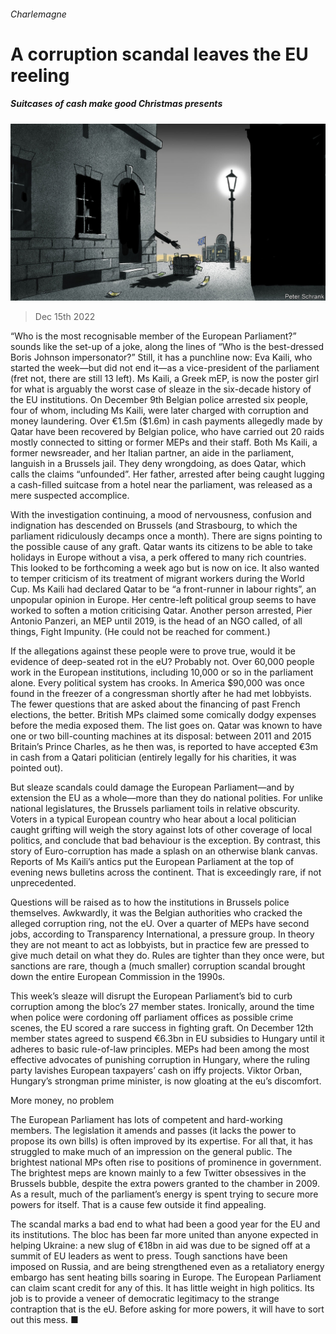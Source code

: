 ###### Charlemagne

# A corruption scandal leaves the EU reeling 

##### Suitcases of cash make good Christmas presents 

![image](images/20221217_EUD000.jpg) 

> Dec 15th 2022 

“Who is the most recognisable member of the European Parliament?” sounds like the set-up of a joke, along the lines of “Who is the best-dressed Boris Johnson impersonator?” Still, it has a punchline now: Eva Kaili, who started the week—but did not end it—as a vice-president of the parliament (fret not, there are still 13 left). Ms Kaili, a Greek mEP, is now the poster girl for what is arguably the worst case of sleaze in the six-decade history of the EU institutions. On December 9th Belgian police arrested six people, four of whom, including Ms Kaili, were later charged with corruption and money laundering. Over €1.5m ($1.6m) in cash payments allegedly made by Qatar have been recovered by Belgian police, who have carried out 20 raids mostly connected to sitting or former MEPs and their staff. Both Ms Kaili, a former newsreader, and her Italian partner, an aide in the parliament, languish in a Brussels jail. They deny wrongdoing, as does Qatar, which calls the claims “unfounded”. Her father, arrested after being caught lugging a cash-filled suitcase from a hotel near the parliament, was released as a mere suspected accomplice.

With the investigation continuing, a mood of nervousness, confusion and indignation has descended on Brussels (and Strasbourg, to which the parliament ridiculously decamps once a month). There are signs pointing to the possible cause of any graft. Qatar wants its citizens to be able to take holidays in Europe without a visa, a perk offered to many rich countries. This looked to be forthcoming a week ago but is now on ice. It also wanted to temper criticism of its treatment of migrant workers during the World Cup. Ms Kaili had declared Qatar to be “a front-runner in labour rights”, an unpopular opinion in Europe. Her centre-left political group seems to have worked to soften a motion criticising Qatar. Another person arrested, Pier Antonio Panzeri, an MEP until 2019, is the head of an NGO called, of all things, Fight Impunity. (He could not be reached for comment.)

If the allegations against these people were to prove true, would it be evidence of deep-seated rot in the eU? Probably not. Over 60,000 people work in the European institutions, including 10,000 or so in the parliament alone. Every political system has crooks. In America $90,000 was once found in the freezer of a congressman shortly after he had met lobbyists. The fewer questions that are asked about the financing of past French elections, the better. British MPs claimed some comically dodgy expenses before the media exposed them. The list goes on. Qatar was known to have one or two bill-counting machines at its disposal: between 2011 and 2015 Britain’s Prince Charles, as he then was, is reported to have accepted €3m in cash from a Qatari politician (entirely legally for his charities, it was pointed out). 

But sleaze scandals could damage the European Parliament—and by extension the EU as a whole—more than they do national polities. For unlike national legislatures, the Brussels parliament toils in relative obscurity. Voters in a typical European country who hear about a local politician caught grifting will weigh the story against lots of other coverage of local politics, and conclude that bad behaviour is the exception. By contrast, this story of Euro-corruption has made a splash on an otherwise blank canvas. Reports of Ms Kaili’s antics put the European Parliament at the top of evening news bulletins across the continent. That is exceedingly rare, if not unprecedented. 

Questions will be raised as to how the institutions in Brussels police themselves. Awkwardly, it was the Belgian authorities who cracked the alleged corruption ring, not the eU. Over a quarter of MEPs have second jobs, according to Transparency International, a pressure group. In theory they are not meant to act as lobbyists, but in practice few are pressed to give much detail on what they do. Rules are tighter than they once were, but sanctions are rare, though a (much smaller) corruption scandal brought down the entire European Commission in the 1990s. 

This week’s sleaze will disrupt the European Parliament’s bid to curb corruption among the bloc’s 27 member states. Ironically, around the time when police were cordoning off parliament offices as possible crime scenes, the EU scored a rare success in fighting graft. On December 12th member states agreed to suspend €6.3bn in EU subsidies to Hungary until it adheres to basic rule-of-law principles. MEPs had been among the most effective advocates of punishing corruption in Hungary, where the ruling party lavishes European taxpayers’ cash on iffy projects. Viktor Orban, Hungary’s strongman prime minister, is now gloating at the eu’s discomfort. 

More money, no problem

The European Parliament has lots of competent and hard-working members. The legislation it amends and passes (it lacks the power to propose its own bills) is often improved by its expertise. For all that, it has struggled to make much of an impression on the general public. The brightest national MPs often rise to positions of prominence in government. The brightest meps are known mainly to a few Twitter obsessives in the Brussels bubble, despite the extra powers granted to the chamber in 2009. As a result, much of the parliament’s energy is spent trying to secure more powers for itself. That is a cause few outside it find appealing.

The scandal marks a bad end to what had been a good year for the EU and its institutions. The bloc has been far more united than anyone expected in helping Ukraine: a new slug of €18bn in aid was due to be signed off at a summit of EU leaders as went to press. Tough sanctions have been imposed on Russia, and are being strengthened even as a retaliatory energy embargo has sent heating bills soaring in Europe. The European Parliament can claim scant credit for any of this. It has little weight in high politics. Its job is to provide a veneer of democratic legitimacy to the strange contraption that is the eU. Before asking for more powers, it will have to sort out this mess. ■





